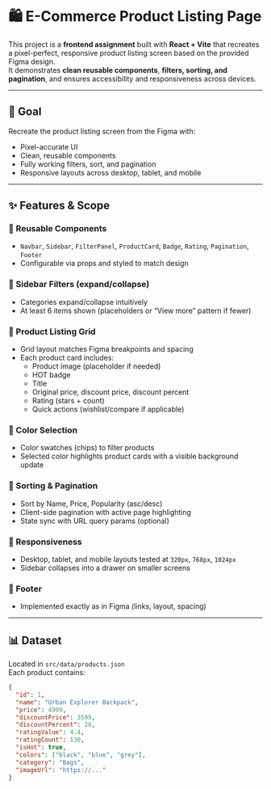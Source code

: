 # 🛍️ E-Commerce Product Listing Page

This project is a **frontend assignment** built with **React + Vite** that recreates a pixel-perfect, responsive product listing screen based on the provided Figma design.  
It demonstrates **clean reusable components**, **filters, sorting, and pagination**, and ensures accessibility and responsiveness across devices.

---

## 🎯 Goal

Recreate the product listing screen from the Figma with:

- Pixel-accurate UI
- Clean, reusable components
- Fully working filters, sort, and pagination
- Responsive layouts across desktop, tablet, and mobile

---

## ✨ Features & Scope

### 🔹 Reusable Components

- `Navbar`, `Sidebar`, `FilterPanel`, `ProductCard`, `Badge`, `Rating`, `Pagination`, `Footer`
- Configurable via props and styled to match design

### 🔹 Sidebar Filters (expand/collapse)

- Categories expand/collapse intuitively
- At least 6 items shown (placeholders or “View more” pattern if fewer)

### 🔹 Product Listing Grid

- Grid layout matches Figma breakpoints and spacing
- Each product card includes:
  - Product image (placeholder if needed)
  - HOT badge
  - Title
  - Original price, discount price, discount percent
  - Rating (stars + count)
  - Quick actions (wishlist/compare if applicable)

### 🔹 Color Selection

- Color swatches (chips) to filter products
- Selected color highlights product cards with a visible background update

### 🔹 Sorting & Pagination

- Sort by Name, Price, Popularity (asc/desc)
- Client-side pagination with active page highlighting
- State sync with URL query params (optional)

### 🔹 Responsiveness

- Desktop, tablet, and mobile layouts tested at `320px`, `768px`, `1024px`
- Sidebar collapses into a drawer on smaller screens

### 🔹 Footer

- Implemented exactly as in Figma (links, layout, spacing)

---

## 📊 Dataset

Located in `src/data/products.json`  
Each product contains:

```json
{
  "id": 1,
  "name": "Urban Explorer Backpack",
  "price": 4999,
  "discountPrice": 3599,
  "discountPercent": 28,
  "ratingValue": 4.4,
  "ratingCount": 130,
  "isHot": true,
  "colors": ["black", "blue", "grey"],
  "category": "Bags",
  "imageUrl": "https://..."
}
```
